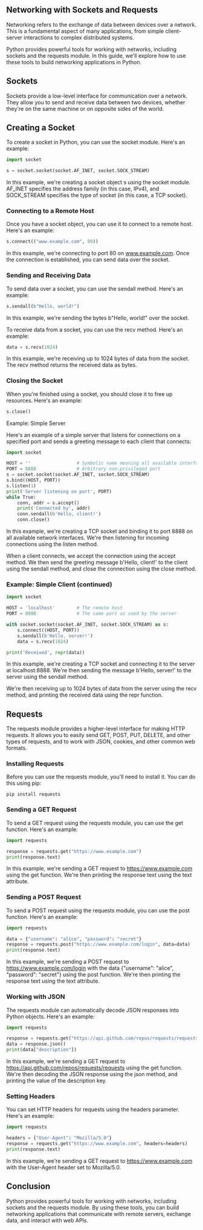 ## Networking with Sockets and Requests

Networking refers to the exchange of data between devices over a network. This is a fundamental aspect of many applications, from simple client-server interactions to complex distributed systems.

Python provides powerful tools for working with networks, including sockets and the requests module. In this guide, we'll explore how to use these tools to build networking applications in Python.

## Sockets

Sockets provide a low-level interface for communication over a network. They allow you to send and receive data between two devices, whether they're on the same machine or on opposite sides of the world.

## Creating a Socket

To create a socket in Python, you can use the socket module. Here's an example:

````python
import socket

s = socket.socket(socket.AF_INET, socket.SOCK_STREAM)
````

In this example, we're creating a socket object s using the socket module. AF_INET specifies the address family (in this case, IPv4), and SOCK_STREAM specifies the type of socket (in this case, a TCP socket).

### Connecting to a Remote Host

Once you have a socket object, you can use it to connect to a remote host. Here's an example:

````python
s.connect(("www.example.com", 80))
````

In this example, we're connecting to port 80 on www.example.com. Once the connection is established, you can send data over the socket.

### Sending and Receiving Data

To send data over a socket, you can use the sendall method. Here's an example:

````python
s.sendall(b"Hello, world!")
````

In this example, we're sending the bytes b"Hello, world!" over the socket.

To receive data from a socket, you can use the recv method. Here's an example:

````python
data = s.recv(1024)
````

In this example, we're receiving up to 1024 bytes of data from the socket. The recv method returns the received data as bytes.

### Closing the Socket

When you're finished using a socket, you should close it to free up resources. Here's an example:

````python
s.close()
````

Example: Simple Server

Here's an example of a simple server that listens for connections on a specified port and sends a greeting message to each client that connects:

````python
import socket

HOST = ''                 # Symbolic name meaning all available interfaces
PORT = 8888               # Arbitrary non-privileged port
s = socket.socket(socket.AF_INET, socket.SOCK_STREAM)
s.bind((HOST, PORT))
s.listen(1)
print('Server listening on port', PORT)
while True:
    conn, addr = s.accept()
    print('Connected by', addr)
    conn.sendall(b'Hello, client!')
    conn.close()
````

In this example, we're creating a TCP socket and binding it to port 8888 on all available network interfaces. We're then listening for incoming connections using the listen method.

When a client connects, we accept the connection using the accept method. We then send the greeting message b'Hello, client!' to the client using the sendall method, and close the connection using the close method.


### Example: Simple Client (continued)

````python
import socket

HOST = 'localhost'        # The remote host
PORT = 8888               # The same port as used by the server

with socket.socket(socket.AF_INET, socket.SOCK_STREAM) as s:
    s.connect((HOST, PORT))
    s.sendall(b'Hello, server!')
    data = s.recv(1024)

print('Received', repr(data))
````

In this example, we're creating a TCP socket and connecting it to the server at localhost:8888. We're then sending the message b'Hello, server!' to the server using the sendall method.

We're then receiving up to 1024 bytes of data from the server using the recv method, and printing the received data using the repr function.

## Requests

The requests module provides a higher-level interface for making HTTP requests. It allows you to easily send GET, POST, PUT, DELETE, and other types of requests, and to work with JSON, cookies, and other common web formats.

### Installing Requests
Before you can use the requests module, you'll need to install it. You can do this using pip:

````console
pip install requests
````

### Sending a GET Request

To send a GET request using the requests module, you can use the get function. Here's an example:

````python
import requests

response = requests.get("https://www.example.com")
print(response.text)
````

In this example, we're sending a GET request to https://www.example.com using the get function. We're then printing the response text using the text attribute.

### Sending a POST Request

To send a POST request using the requests module, you can use the post function. Here's an example:

````python
import requests

data = {"username": "alice", "password": "secret"}
response = requests.post("https://www.example.com/login", data=data)
print(response.text)
````

In this example, we're sending a POST request to https://www.example.com/login with the data {"username": "alice", "password": "secret"} using the post function. We're then printing the response text using the text attribute.

### Working with JSON

The requests module can automatically decode JSON responses into Python objects. Here's an example:

````python
import requests

response = requests.get("https://api.github.com/repos/requests/requests")
data = response.json()
print(data["description"])
````

In this example, we're sending a GET request to https://api.github.com/repos/requests/requests using the get function. We're then decoding the JSON response using the json method, and printing the value of the description key.

### Setting Headers

You can set HTTP headers for requests using the headers parameter. Here's an example:

````python
import requests

headers = {"User-Agent": "Mozilla/5.0"}
response = requests.get("https://www.example.com", headers=headers)
print(response.text)
````

In this example, we're sending a GET request to https://www.example.com with the User-Agent header set to Mozilla/5.0.

## Conclusion

Python provides powerful tools for working with networks, including sockets and the requests module. By using these tools, you can build networking applications that communicate with remote servers, exchange data, and interact with web APIs.

